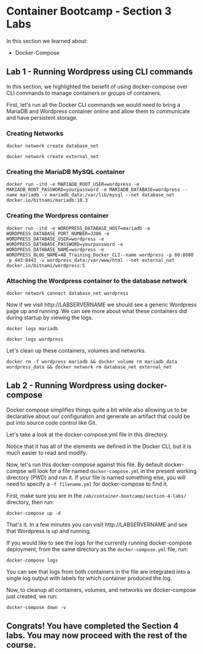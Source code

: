 # Container Bootcamp - Section 3 Labs

In this section we learned about:

* Docker-Compose

## Lab 1 - Running Wordpress using CLI commands

In this section, we highlighted the benefit of using docker-compose over CLI commands to manage containers or groups of containers.

First, let's run all the Docker CLI commands we would need to bring a MariaDB and Wordpress container online and allow them to communicate and have persistent storage.


### Creating Networks

`docker network create database_net`

`docker network create external_net`

### Creating the MariaDB MySQL container

`docker run -itd -e MARIADB_ROOT_USER=wordpress -e MARIADB_ROOT_PASSWORD=yourpassword -e MARIADB_DATABASE=wordpress --name mariadb -v mariadb_data:/var/lib/mysql --net database_net docker.io/bitnami/mariadb:10.3`

### Creating the Wordpress container

`docker run -itd -e WORDPRESS_DATABASE_HOST=mariadb -e WORDPRESS_DATABASE_PORT_NUMBER=3306 -e WORDPRESS_DATABASE_USER=wordpress -e WORDPRESS_DATABASE_PASSWORD=yourpassword -e WORDPRESS_DATABASE_NAME=wordpress -e WORDPRESS_BLOG_NAME=AB_Training_Docker_CLI--name wordpress -p 80:8080 -p 443:8443 -v wordpress_data:/var/www/html --net external_net docker.io/bitnami/wordpress:5`

### Attaching the Wordpress container to the database network

`docker network connect database_net wordpress`

Now if we visit http://LABSERVERNAME we should see a generic Wordpress page up and running. We can see more about what these containers did during startup by viewing the logs.

`docker logs mariadb`

`docker logs wordpress`

Let's clean up these containers, volumes and networks.

`docker rm -f wordpress mariadb && docker volume rm mariadb_data wordpress_data && docker network rm database_net external_net`

## Lab 2 - Running Wordpress using docker-compose

Docker compose simplifies things quite a bit while also allowing us to be declarative about our configuration and generate an artifact that could be put into source code control like Git.

Let's take a look at the docker-compose.yml file in this directory.

Notice that it has all of the elements we defined in the Docker CLI, but it is much easier to read and modify.

Now, let's run this docker-compose against this file. By default docker-compse will look for a file named `docker-compose.yml` in the present working directory (PWD) and run it. If your file is named something else, you will need to specify a `-f filename.yml` for docker-compose to find it.

First, make sure you are in the `/ab/container-bootcamp/section-4-labs/` directory, then run:

`docker-compose up -d`

That's it. In a few minutes you can visit http://LABSERVERNAME and see that Wordpress is up and running.

If you would like to see the logs for the currently running docker-compose deployment, from the same directory as the `docker-compose.yml` file, run:

`docker-compose logs`

You can see that logs from both containers in the file are integrated into a single log output with labels for which container produced the log.

Now, to cleanup all containers, volumes, and networks we docker-compose just created, we run:

`docker-compose down -v`

## Congrats! You have completed the Section 4 labs. You may now proceed with the rest of the course.